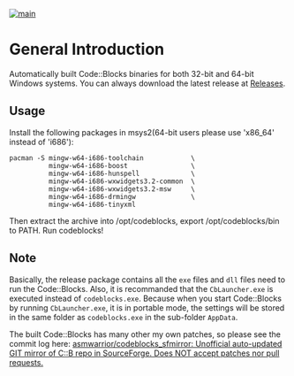 [![main](https://github.com/asmwarrior/x86-codeblocks-builds/actions/workflows/main64.yml/badge.svg)](https://github.com/asmwarrior/x86-codeblocks-builds/actions/workflows/main64.yml)

# General Introduction
Automatically built Code::Blocks binaries for both 32-bit and 64-bit Windows systems. You can always download the latest release at [Releases](https://github.com/asmwarrior/x86-codeblocks-builds/releases).
## Usage
Install the following packages in msys2(64-bit users please use 'x86_64' instead of 'i686'):
````
pacman -S mingw-w64-i686-toolchain            \
          mingw-w64-i686-boost                \
          mingw-w64-i686-hunspell             \
          mingw-w64-i686-wxwidgets3.2-common  \
          mingw-w64-i686-wxwidgets3.2-msw     \
          mingw-w64-i686-drmingw              \
          mingw-w64-i686-tinyxml
````

Then extract the archive into /opt/codeblocks, export /opt/codeblocks/bin to PATH.
Run codeblocks!

## Note
Basically, the release package contains all the `exe` files and `dll` files need to run the Code::Blocks.
Also, it is recommanded that the `CbLauncher.exe` is executed instead of `codeblocks.exe`. Because when you start Code::Blocks by running `CbLauncher.exe`, it is in portable mode, the settings will be stored in the same folder as `codeblocks.exe` in the sub-folder `AppData`.

The built Code::Blocks has many other my own patches, so please see the commit log here:
[asmwarrior/codeblocks_sfmirror: Unofficial auto-updated GIT mirror of C::B repo in SourceForge. Does NOT accept patches nor pull requests.](https://github.com/asmwarrior/codeblocks_sfmirror/tree/master)
